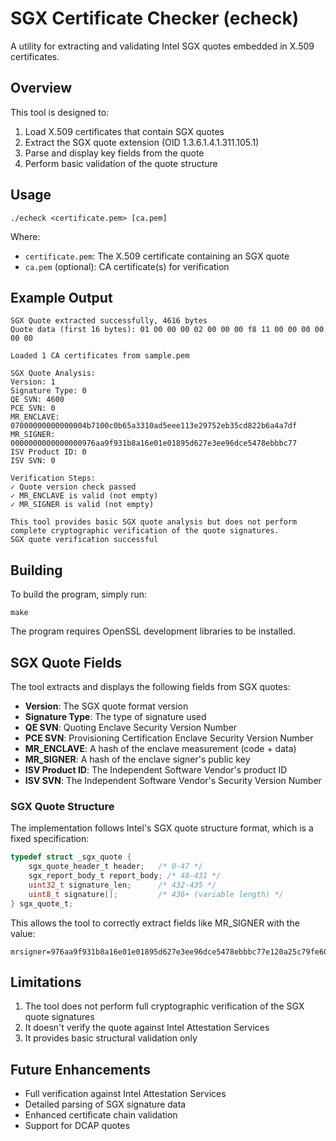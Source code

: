 # SGX Certificate Checker (echeck)

A utility for extracting and validating Intel SGX quotes embedded in X.509 certificates.

## Overview

This tool is designed to:

1. Load X.509 certificates that contain SGX quotes
2. Extract the SGX quote extension (OID 1.3.6.1.4.1.311.105.1)
3. Parse and display key fields from the quote
4. Perform basic validation of the quote structure

## Usage

```
./echeck <certificate.pem> [ca.pem]
```

Where:
- `certificate.pem`: The X.509 certificate containing an SGX quote
- `ca.pem` (optional): CA certificate(s) for verification

## Example Output

```
SGX Quote extracted successfully, 4616 bytes
Quote data (first 16 bytes): 01 00 00 00 02 00 00 00 f8 11 00 00 00 00 00 00 

Loaded 1 CA certificates from sample.pem

SGX Quote Analysis:
Version: 1
Signature Type: 0
QE SVN: 4600
PCE SVN: 0
MR_ENCLAVE: 07000000000000004b7100c0b65a3310ad5eee113e29752eb35cd822b6a4a7df
MR_SIGNER: 0000000000000000976aa9f931b8a16e01e01895d627e3ee96dce5478ebbbc77
ISV Product ID: 0
ISV SVN: 0

Verification Steps:
✓ Quote version check passed
✓ MR_ENCLAVE is valid (not empty)
✓ MR_SIGNER is valid (not empty)

This tool provides basic SGX quote analysis but does not perform
complete cryptographic verification of the quote signatures.
SGX quote verification successful
```

## Building

To build the program, simply run:

```
make
```

The program requires OpenSSL development libraries to be installed.

## SGX Quote Fields

The tool extracts and displays the following fields from SGX quotes:

- **Version**: The SGX quote format version
- **Signature Type**: The type of signature used
- **QE SVN**: Quoting Enclave Security Version Number
- **PCE SVN**: Provisioning Certification Enclave Security Version Number
- **MR_ENCLAVE**: A hash of the enclave measurement (code + data)
- **MR_SIGNER**: A hash of the enclave signer's public key
- **ISV Product ID**: The Independent Software Vendor's product ID
- **ISV SVN**: The Independent Software Vendor's Security Version Number

### SGX Quote Structure

The implementation follows Intel's SGX quote structure format, which is a fixed specification:

```c
typedef struct _sgx_quote {
    sgx_quote_header_t header;   /* 0-47 */
    sgx_report_body_t report_body; /* 48-431 */
    uint32_t signature_len;      /* 432-435 */
    uint8_t signature[];         /* 436+ (variable length) */
} sgx_quote_t;
```

This allows the tool to correctly extract fields like MR_SIGNER with the value:
```
mrsigner=976aa9f931b8a16e01e01895d627e3ee96dce5478ebbbc77e120a25c79fe6016
```

## Limitations

1. The tool does not perform full cryptographic verification of the SGX quote signatures
2. It doesn't verify the quote against Intel Attestation Services
3. It provides basic structural validation only

## Future Enhancements

- Full verification against Intel Attestation Services
- Detailed parsing of SGX signature data
- Enhanced certificate chain validation
- Support for DCAP quotes